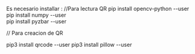 Es necesario installar :
//Para lectura QR
pip install opencv-python --user
pip install numpy --user       
pip install pyzbar --user 

// Para creacion de QR 

pip3 install qrcode --user
pip3 install pillow --user